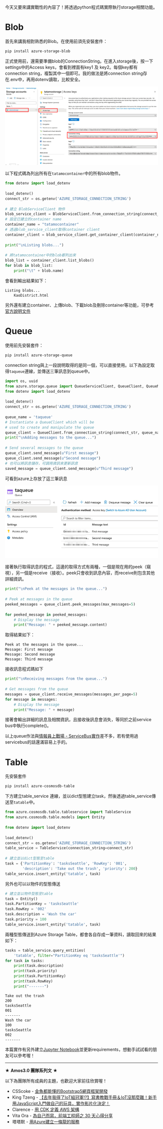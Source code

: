 今天又要來講實戰性的內容了！將透過python程式碼實際執行storage相關功能。

# Blob

首先來講我相對熟悉的Blob。在使用前須先安裝套件：

```bash
pip install azure-storage-blob
```

正式使用前，還需要準備blob的ConnectionString。在進入storage後，按一下settings中的Access keys，會看到裡面有key1 及 key2。每個key都有connection string，複製其中一個即可。我的做法是將connection string存在.env中，再用dotenv讀取，比較安全。

![image-20200924230116922](https://raw.githubusercontent.com/HanInfinity/MDnoteImg/master/typora_uploadimage-20200924230116922.png)

以下程式碼為列出所有在`tatamocontainer`中的所有blob物件。

```python
from dotenv import load_dotenv

load_dotenv()
connect_str = os.getenv('AZURE_STORAGE_CONNECTION_STRING')

# 建立 BlobServiceClient 物件
blob_service_client = BlobServiceClient.from_connection_string(connect_str)
# 設定已建立的container name
container_name = "tatamocontainer"
# 透過blob_service_client取得container client
container_client = blob_service_client.get_container_client(container_name)

print("\nListing blobs...")

# 將tatamocontainer中的blob都列出來
blob_list = container_client.list_blobs()
for blob in blob_list:
    print("\t" + blob.name)
```
會看到輸出結果如下：
```
Listing blobs...
	KaoDistrict.html
```
另外還有建立container、上傳blob、下載blob及刪除container等功能，可參考[官方說明文件](https://docs.microsoft.com/zh-tw/azure/storage/blobs/storage-quickstart-blobs-python)

# Queue
使用前先安裝套件：
```bash
pip install azure-storage-queue
```
connection string與上一段說明取得的是同一個，可以直接使用。以下為設定取得`taqueue`連線，並傳送三筆訊息到queue中。

```python
import os, uuid
from azure.storage.queue import QueueServiceClient, QueueClient, QueueMessage
from dotenv import load_dotenv

load_dotenv()
connect_str = os.getenv('AZURE_STORAGE_CONNECTION_STRING')

queue_name = 'taqueue'
# Instantiate a QueueClient which will be
# used to create and manipulate the queue
queue_client = QueueClient.from_connection_string(connect_str, queue_name)
print("\nAdding messages to the queue...")

# Send several messages to the queue
queue_client.send_message(u"First message")
queue_client.send_message(u"Second message")
# 也可以將訊息儲存，可調用資訊來更新訊息
saved_message = queue_client.send_message(u"Third message")
```
可看到azure上存放了這三筆訊息

![image-20200924233607279](https://raw.githubusercontent.com/HanInfinity/MDnoteImg/master/typora_uploadimage-20200924233607279.png)

接著執行取得訊息的程式，這邊的取得方式有兩種，一個是現在用的peek（窺視），另一個是receive（接收）。peek只會收到訊息內容，而receive則包含其他詳細資訊。

```python
print("\nPeek at the messages in the queue...")

# Peek at messages in the queue
peeked_messages = queue_client.peek_messages(max_messages=5)

for peeked_message in peeked_messages:
    # Display the message
    print("Message: " + peeked_message.content)
```

取得結果如下：

```
Peek at the messages in the queue...
Message: First message
Message: Second message
Message: Third message
```

接收訊息程式碼如下

```python
print("\nReceiving messages from the queue...")

# Get messages from the queue
messages = queue_client.receive_messages(messages_per_page=5)
for message in messages:
    # Display the message
    print("Message: " + message)
```
接著會輸出詳細的訊息及相關資訊，且接收後訊息會消失，等同於之前service bus中執行complete()。

以上queue作法與[情報員上戰場 - ServiceBus實作](https://ithelp.ithome.com.tw/articles/10241630)差不多，若有使用過servicebus的話還滿容易上手的。

# Table

先安裝套件

```bash
pip install azure-cosmosdb-table
```

下方建立table_service 連線，並以dict型態建立task，然後透過table_service傳送至`tatable`中。

```python
from azure.cosmosdb.table.tableservice import TableService
from azure.cosmosdb.table.models import Entity

from dotenv import load_dotenv

load_dotenv()
connect_str = os.getenv('AZURE_STORAGE_CONNECTION_STRING')
table_service = TableService(connection_string=connect_str)

# 建立並以dict型態至table
task = {'PartitionKey': 'tasksSeattle', 'RowKey': '001',
        'description': 'Take out the trash', 'priority': 200}
table_service.insert_entity('tatable', task)
```

另外也可以以物件的型態傳送

```python
# 建立並以物件型態至table
task = Entity()
task.PartitionKey = 'tasksSeattle'
task.RowKey = '002'
task.description = 'Wash the car'
task.priority = 100
table_service.insert_entity('tatable', task)
```

兩種型態傳送到Azure Storage Table，都會各自存成一筆資料，讀取回來的結果如下：

```python
tasks = table_service.query_entities(
    'tatable', filter="PartitionKey eq 'tasksSeattle'")
for task in tasks:
    print(task.description)
    print(task.priority)
    print(task.PartitionKey)
    print(task.RowKey)
    print("-------")
```

```
Take out the trash
200
tasksSeattle
001
-------
Wash the car
100
tasksSeattle
002
-------
```

本篇實作有另外建立[Jupyter Notebook](https://github.com/HanInfinity/iron12th_Azure/blob/master/JupyterNotebook/Storage.ipynb)並更新requirements，想動手試試看的朋友可以參考喔！

---

★ **Amos3.0 團隊系列文** ★  

以下為團隊所有成員的主題，也歡迎大家前往欣賞喔！

- CSScoke - [金魚都能懂的Bootstrap5網頁框架開發](https://ithelp.ithome.com.tw/users/20112550/ironman/3796)  
- King Tzeng - [【去年我得了IoT組冠軍!?】寫書教戰手冊＆IoT沒那麼難！新手用JavaScript入門做自己的玩具，實作影片化決定！](https://ithelp.ithome.com.tw/users/20103130/ironman/3712)  
- Clarence - [用 CDK 定義 AWS 架構](https://ithelp.ithome.com.tw/users/20117701/ironman/3734)  
- Vita Ora - [為自己而寫，前端工程師之 30 天心得分享](https://ithelp.ithome.com.tw/users/20112656/ironman/3799)  
- 塔塔默 - [用Azure建立一條龍的服務](https://ithelp.ithome.com.tw/users/20112552/ironman/3823)